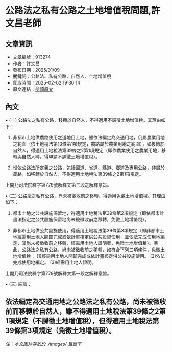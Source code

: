 # 公路法之私有公路之土地增值稅問題,許文昌老師

## 文章資訊
- 文章編號：913274
- 作者：許文昌
- 發布日期：2025/01/09
- 關鍵詞：公路法、私有公路、自然人、土地增值稅
- 爬取時間：2025-02-02 19:30:14
- 原文連結：[閱讀原文](https://real-estate.get.com.tw/Columns/detail.aspx?no=913274)

## 內文
• (一) 公路法之私有公路，移轉於自然人，不得適用不課徵土地增值稅。其理由如下：

1. 非都市土地供農路使用之道地目土地，雖依法編定為交通用地，仍屬農業用地之範圍（依土地稅法第10條第1項規定，農路屬於農業用地之範圍），如移轉於自然人，得適用土地稅法第39條之2第1項規定（即作農業使用之農業用地，移轉與自然人時，得申請不課徵土地增值稅）。

2. 惟依公路法所定義之公路，包括國道、省道、縣道、鄉道及專用公路，非屬於農路，如移轉於自然人，不得適用土地稅法第39條之2第1項規定。

上開乃司法院釋字第779號解釋文第三段之解釋意旨。

• (二) 公路法之私有公路，尚未被徵收前之移轉，得適用免徵土地增值稅。其理由如下：

1. 都市土地之公共設施保留地，得適用土地稅法第39條第2項規定（即依都市計畫法指定之公共設施保留地尚未被徵收前之移轉，免徵土地增值稅）。

2. 非都市土地供公共設施使用，得適用土地稅法第39條第3項規定（即非都市土地經需用土地人開闢完成或依計畫核定供公共設施使用，並依法完成使用地編定，其尚未被徵收前之移轉，經需用土地人證明者，免徵土地增值稅）。準此，公路法之私有公路，尚未被徵收前之移轉，如符合下列三項條件，免徵土地增值稅： (1)經需用土地人開闢完成或依計畫核定供公共設施使用。 (2)依法完成使用地編定。 (3)經需用土地人證明。

上開乃司法院釋字第779號解釋文第一段之解釋意旨。

• (三) 結論：

依法編定為交通用地之公路法之私有公路，尚未被徵收前而移轉於自然人，雖不得適用土地稅法第39條之2第1項規定（不課徵土地增值稅），但得適用土地稅法第39條第3項規定（免徵土地增值稅）。
---
*注：本文圖片存放於 ./images/ 目錄下*
